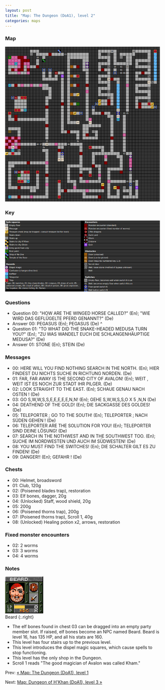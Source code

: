```yaml
---
layout: post
title: "Map: The Dungeon (DoA1), level 2"
categories: maps
---
```


### Map

![Dungeons of Avalon, dungeon level 2 map](../images/doa1-d2.png "Dungeon level 2 map")

### Key

![Dungeons of Avalon, map key](../images/doa1-key.png "Map key")

### Questions

* Question 00: "HOW ARE THE WINGED HORSE CALLED?" (En);
      "WIE WIRD DAS GEFL&Uuml;GELTE PFERD GENANNT?" (De)
* Answer 00: PEGASUS (En);
      PEGASUS (De)
^
* Question 01: "TO WHAT DID THE SNAKE-HEADED MEDUSA TURN YOU?" (En);
      "ZU WAS WANDELT EUCH DIE SCHLANGENH&Auml;UPTIGE MEDUSA?" (De)
* Answer 01: STONE (En);
      STEIN (De)

### Messages

* 00: HERE WILL YOU FIND NOTHING SEARCH IN THE NORTH. (En);
      HIER FINDEST DU NICHTS SUCHE IN RICHTUNG NORDEN. (De)
* 01: FAR, FAR AWAY IS THE SECOND CITY OF AVALON! (En);
      WEIT , WEIT IST ES NOCH ZUR STADT IHR PILGER. (De)
* 02: LOOK STRAIGHT TO THE EAST. (En);
      SCHAUE GENAU NACH OSTEN ! (De)
* 03: GO S,W,W,S,S,E,E,E,E,E,N,N! (En);
      GEHE S,W,W,S,S,O X 5 ,N,N (De)
* 04: DEATHEND OF THE GOLD! (En);
      DIE SACKGASSE DES GOLDES! (De)
* 05: TELEPORTER ;  GO TO THE SOUTH! (En);
      TELEPORTER ;  NACH S&Uuml;DEN GEHEN ! (De)
* 06: TELEPORTER ARE THE SOLUTION FOR YOU! (En);
      TELEPORTER SIND DEINE  L&Ouml;SUNG! (De)
* 07: SEARCH IN THE NOTHWEST AND IN THE SOUTHWEST TOO. (En);
      SUCHE IM NORDWESTEN UND AUCH IM S&Uuml;DWESTEN! (De)
* 08: YOU MUST FIND THE SWITCHES! (En);
      DIE SCHALTER GILT ES ZU FINDEN! (De)
* 09: DANGER!! (En);
      GEFAHR ! (De)

### Chests

* 00: Helmet, broadsword
* 01: Club, 120g
* 02: (Poisened blades trap), restoration
* 03: Elf bones, dagger, 20g
* 04: (Unlocked) Staff, wood shield, 20g
* 05: 200g
* 06: (Poisened thorns trap), 200g
* 07: (Poisened thorns trap), Scroll 1, 40g
* 08: (Unlocked) Healing potion x2, arrows, restoration

### Fixed monster encounters

* 02: 2 worms
* 03: 3 worms
* 04: 4 worms

### Notes

![Beard](../images/npc_beard.png "Beard")<br>Beard
{:.right}

* The elf bones found in chest 03 can be dragged into an empty party member
  slot. If raised, elf bones become an NPC named Beard. Beard is level 16,
  has 135 HP, and all his stats are 160.
* This level has four stairs up to the previous level.
* This level introduces the dispel magic squares, which cause spells to stop
  functioning.
* This level has the only shop in the Dungeon.
* Scroll 1 reads "The good magician of Avalon was called Kham."

Prev: [&laquo; Map: The Dungeon (DoA1), level 1](doa1-dungeon1.html)

Next: [Map: Dungeon of H'Khan (DoA1), level 3 &raquo;](doa1-dungeon3.html)

